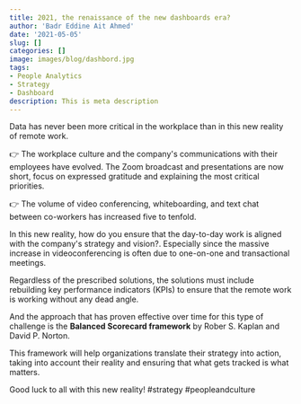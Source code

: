 ```yaml
---
title: 2021, the renaissance of the new dashboards era?
author: 'Badr Eddine Ait Ahmed'
date: '2021-05-05'
slug: []
categories: []
image: images/blog/dashbord.jpg
tags:
- People Analytics
- Strategy
- Dashboard
description: This is meta description
---
```

Data has never been more critical in the workplace than in this new reality of remote work.

👉 The workplace culture and the company's communications with their employees have evolved. The Zoom broadcast and presentations are now short, focus on expressed gratitude and explaining the most critical priorities.

👉 The volume of video conferencing, whiteboarding, and text chat between co-workers has increased five to tenfold.

In this new reality, how do you ensure that the day-to-day work is aligned with the company's strategy and vision?. Especially since the massive increase in videoconferencing is often due to one-on-one and transactional meetings.

Regardless of the prescribed solutions, the solutions must include rebuilding key performance indicators (KPIs) to ensure that the remote work is working without any dead angle.

And the approach that has proven effective over time for this type of challenge is the **Balanced Scorecard framework** by Rober S. Kaplan and David P. Norton.

This framework will help organizations translate their strategy into action, taking into account their reality and ensuring that what gets tracked is what matters.

Good luck to all with this new reality!
#strategy #peopleandculture
